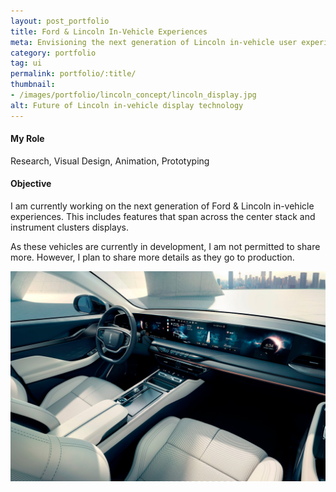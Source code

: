 ```yaml
---
layout: post_portfolio
title: Ford & Lincoln In-Vehicle Experiences
meta: Envisioning the next generation of Lincoln in-vehicle user experience.
category: portfolio
tag: ui
permalink: portfolio/:title/
thumbnail: 
- /images/portfolio/lincoln_concept/lincoln_display.jpg
alt: Future of Lincoln in-vehicle display technology
---
```


#### My Role

Research, Visual Design, Animation, Prototyping

#### Objective

I am currently working on the next generation of Ford & Lincoln in-vehicle experiences. This includes features that span across the center stack and instrument clusters displays.

As these vehicles are currently in development, I am not permitted to share more. However, I plan to share more details as they go to production.

<div class="lightgallery">
  <a href="/images/portfolio/lincoln_concept/lincoln_display.jpg"><img src="/images/portfolio/lincoln_concept/lincoln_display.jpg" alt="Lincoln Concept Display"></a>
</div>